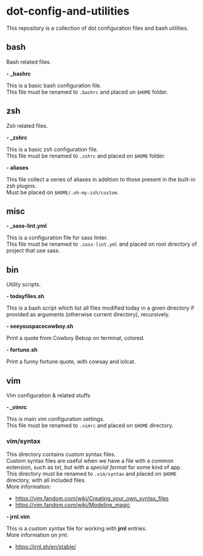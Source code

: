 # dot-config-and-utilities
This repository is a collection of dot configuration files and bash utilities.

## bash
Bash related files.

**- _bashrc**

This is a basic bash configuration file.  
This file must be renamed to `.bashrc` and placed on `$HOME` folder.

## zsh
Zsh related files.

**- _zshrc**

This is a basic zsh configuration file.  
This file must be renamed to `.zshrc` and placed on `$HOME` folder.

**- aliases**

This file collect a series of aliases in addition to those present in the built-in zsh plugins.  
Must be placed on `$HOME/.oh-my-zsh/custom`.

## misc

**- _sass-lint.yml**

This is a configuration file for sass linter.  
This file must be renamed to `.sass-lint.yml` and placed on root directory of project that use sass.

## bin
Utility scripts.

**- todayfiles.sh**

This is a bash script which list all files modified today in a given directory if provided as arguments
(otherwise current directory), recursively.

**- seeyouspacecowboy.sh**

Print a quote from Cowboy Bebop on terminal, colored.

**- fortune.sh**

Print a funny fortune quote, with cowsay and lolcat.

## vim
Vim configuration & related stuffs

**- _vimrc**

This is main vim configuration settings.  
This file must be renamed to `.vimrc` and placed on `$HOME` directory.

### vim/syntax
This directory contains custom syntax files.  
Custom syntax files are useful when we have a file with a common extension,
such as *txt*, but with a *special format* for some kind of app.  
This directory must be renamed to `.vim/syntax` and placed on `$HOME` directory, with all included files.  
More information:
- https://vim.fandom.com/wiki/Creating_your_own_syntax_files
- https://vim.fandom.com/wiki/Modeline_magic

**- jrnl.vim**

This is a custom syntax file for working with **jrnl** entries.  
More information on jrnl:
- https://jrnl.sh/en/stable/